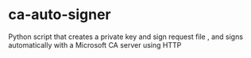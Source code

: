 # ca-auto-signer
Python script that creates a private key and sign request file , and signs automatically with a Microsoft CA server using HTTP
